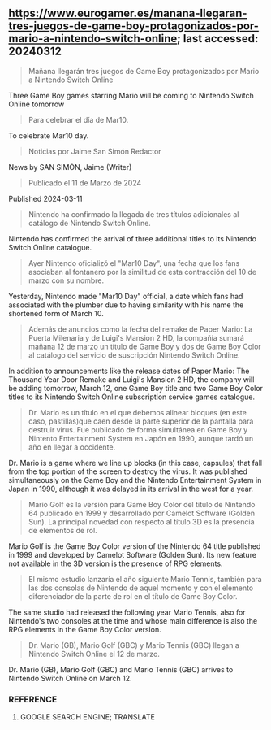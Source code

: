 ## https://www.eurogamer.es/manana-llegaran-tres-juegos-de-game-boy-protagonizados-por-mario-a-nintendo-switch-online; last accessed: 20240312

> Mañana llegarán tres juegos de Game Boy protagonizados por Mario a Nintendo Switch Online

Three Game Boy games starring Mario will be coming to Nintendo Switch Online tomorrow

> Para celebrar el día de Mar10.

To celebrate Mar10 day.

> Noticias por Jaime San Simón Redactor

News by SAN SIMÓN, Jaime (Writer)

> Publicado el 11 de Marzo de 2024

Published 2024-03-11

> Nintendo ha confirmado la llegada de tres títulos adicionales al catálogo de Nintendo Switch Online.

Nintendo has confirmed the arrival of three additional titles to its Nintendo Switch Online catalogue.

> Ayer Nintendo oficializó el "Mar10 Day", una fecha que los fans asociaban al fontanero por la similitud de esta contracción del 10 de marzo con su nombre.

Yesterday, Nintendo made "Mar10 Day" official, a date which fans had associated with the plumber due to having similarity with his name the shortened form of March 10.

> Además de anuncios como la fecha del remake de Paper Mario: La Puerta Milenaria y de Luigi's Mansion 2 HD, la compañía sumará mañana 12 de marzo un título de Game Boy y dos de Game Boy Color al catálogo del servicio de suscripción Nintendo Switch Online. 

In addition to announcements like the release dates of Paper Mario: The Thousand Year Door Remake and Luigi's Mansion 2 HD, the company will be adding tomorrow, March 12, one Game Boy title and two Game Boy Color titles to its Nintendo Switch Online subscription service games catalogue.

> Dr. Mario es un título en el que debemos alinear bloques (en este caso, pastillas)que caen desde la parte superior de la pantalla para destruir virus. Fue publicado de forma simultánea en Game Boy y Nintento Entertainment System en Japón en 1990, aunque tardó un año en llegar a occidente.

Dr. Mario is a game where we line up blocks (in this case, capsules) that fall from the top portion of the screen to destroy the virus. It was published simultaneously on the Game Boy and the Nintendo Entertainment System in Japan in 1990, although it was delayed in its arrival in the west for a year.

> Mario Golf es la versión para Game Boy Color del título de Nintendo 64 publicado en 1999 y desarrollado por Camelot Software (Golden Sun). La principal novedad con respecto al título 3D es la presencia de elementos de rol.

Mario Golf is the Game Boy Color version of the Nintendo 64 title published in 1999 and developed by Camelot Software (Golden Sun). Its new feature not available in the 3D version is the presence of RPG elements.

> El mismo estudio lanzaría el año siguiente Mario Tennis, también para las dos consolas de Nintendo de aquel momento y con el elemento diferenciador de la parte de rol en el título de Game Boy Color.

The same studio had released the following year Mario Tennis, also for Nintendo's two consoles at the time and whose main difference is also the RPG elements in the Game Boy Color version.

> Dr. Mario (GB), Mario Golf (GBC) y Mario Tennis (GBC) llegan a Nintendo Switch Online el 12 de marzo.

Dr. Mario (GB), Mario Golf (GBC) and Mario Tennis (GBC) arrives to Nintendo Switch Online on March 12.

### REFERENCE

1) GOOGLE SEARCH ENGINE; TRANSLATE
